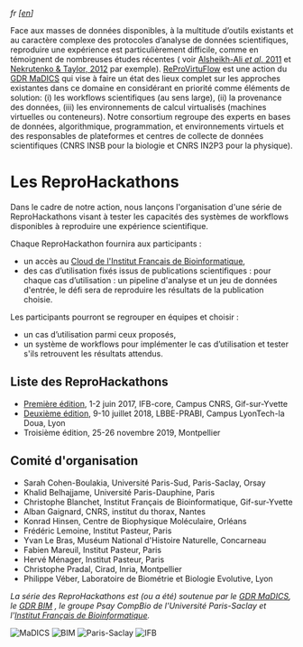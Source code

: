 *fr \[[en](index-en.md)\]*

Face aux masses de données disponibles, à la multitude d’outils existants et au caractère complexe des protocoles d’analyse de données scientifiques, reproduire une expérience est particulièrement difficile, comme en témoignent de nombreuses études récentes ( voir [Alsheikh-Ali *et al*. 2011](https://doi.org/10.1371%2Fjournal.pone.0024357) et [Nekrutenko & Taylor, 2012](https://doi.org/10.1038%2Fnrg3305) par exemple). [ReProVirtuFlow](https://www.madics.fr/actions/actions-en-cours/reprovirtuflow) est une action du [GDR MaDICS](https://www.madics.fr) qui vise à faire un état des lieux complet sur les approches existantes dans ce domaine en considérant en priorité comme éléments de solution: (i) les workflows scientifiques (au sens large), (ii) la provenance des données, (iii) les environnements de calcul virtualisés (machines virtuelles ou conteneurs). Notre consortium regroupe des experts en bases de données, algorithmique, programmation, et environnements virtuels et des responsables de plateformes et centres de collecte de données scientifiques (CNRS INSB pour la biologie et CNRS IN2P3 pour la physique).

# Les ReproHackathons
Dans le cadre de notre action, nous lançons l'organisation d'une série de ReproHackathons visant à tester les capacités des systèmes de workflows disponibles à reproduire une expérience scientifique. 

Chaque ReproHackathon fournira aux participants : 
* un accès au [Cloud de l'Institut Francais de Bioinformatique](http://www.france-bioinformatique.fr/fr/cloud),
* des cas d’utilisation fixés issus de publications scientifiques : pour chaque cas d’utilisation : un pipeline d'analyse et un jeu de données d'entrée, le défi sera de reproduire les résultats de la publication choisie.

Les participants pourront se regrouper en équipes et choisir :
* un cas d’utilisation parmi ceux proposés,
* un système de workflows pour implémenter le cas d’utilisation et tester s'ils retrouvent les résultats attendus.

## Liste des ReproHackathons

* [Première édition](hackathon_1_programme.md), 1-2 juin 2017, IFB-core, Campus CNRS, Gif-sur-Yvette
* [Deuxième édition](hackathon_2_programme.md), 9-10 juillet 2018, LBBE-PRABI, Campus LyonTech-la Doua, Lyon
* Troisième édition, 25-26 novembre 2019, Montpellier

## Comité d'organisation

* Sarah Cohen-Boulakia, Université Paris-Sud, Paris-Saclay, Orsay
* Khalid Belhajjame, Université Paris-Dauphine, Paris
* Christophe Blanchet, Institut Français de Bioinformatique, Gif-sur-Yvette
* Alban Gaignard, CNRS, institut du thorax, Nantes
* Konrad Hinsen, Centre de Biophysique Moléculaire, Orléans
* Frédéric Lemoine, Institut Pasteur, Paris
* Yvan Le Bras, Muséum National d'Histoire Naturelle, Concarneau
* Fabien Mareuil, Institut Pasteur, Paris
* Hervé Ménager, Institut Pasteur, Paris
* Christophe Pradal, Cirad, Inria, Montpellier
* Philippe Véber, Laboratoire de Biométrie et Biologie Evolutive, Lyon

*La série des ReproHackathons est (ou a été) soutenue par le [GDR MaDICS](https://www.madics.fr), le [GDR BIM](http://www.gdr-bim.cnrs.fr) , le groupe Psay CompBio de l'Université Paris-Saclay et l'[Institut Français de Bioinformatique](http://www.france-bioinformatique.fr).*

![MaDICS](https://ifb-elixirfr.github.io/ReproHackathon/logo-madics.png) ![BIM](https://ifb-elixirfr.github.io/ReproHackathon/logo-gdrbim-web.jpg) ![Paris-Saclay](https://ifb-elixirfr.github.io/ReproHackathon/logo-paris-saclay.png) ![IFB](https://ifb-elixirfr.github.io/ReproHackathon/logo-ifb.png)
